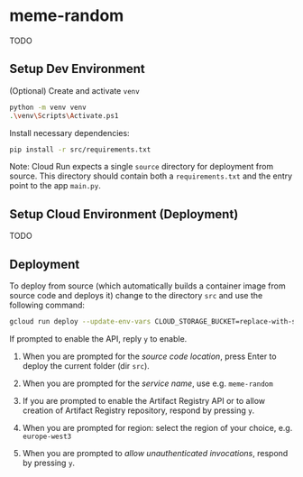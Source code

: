 # meme-random

TODO

## Setup Dev Environment

(Optional) Create and activate `venv`

```sh
python -m venv venv
.\venv\Scripts\Activate.ps1
```

Install necessary dependencies:

```sh
pip install -r src/requirements.txt
```

Note: Cloud Run expects a single `source` directory for deployment from source. This directory should contain both a `requirements.txt` and the entry point to the app `main.py`.

## Setup Cloud Environment (Deployment)

TODO

## Deployment

To deploy from source (which automatically builds a container image from source code and deploys it) change to the directory `src` and use the following command:

```sh
gcloud run deploy --update-env-vars CLOUD_STORAGE_BUCKET=replace-with-storage-bucket-here
```

If prompted to enable the API, reply `y` to enable.

1. When you are prompted for the *source code location*, press Enter to deploy the current folder (dir `src`).

2. When you are prompted for the *service name*, use e.g. `meme-random`

3. If you are prompted to enable the Artifact Registry API or to allow creation of Artifact Registry repository, respond by pressing `y`.

4. When you are prompted for region: select the region of your choice, e.g. `europe-west3`

5. When you are prompted to *allow unauthenticated invocations*, respond by pressing `y`.
